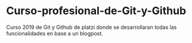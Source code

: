 # Curso-profesional-de-Git-y-Github
Curso 2019 de Git y Github de platzi donde se desarrollaran todas las funcionalidades en base a un blogpost.
